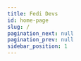 ```yaml
---
title: Fedi Devs
id: home-page
slug: /
pagination_next: null
pagination_prev: null
sidebar_position: 1
---
```

